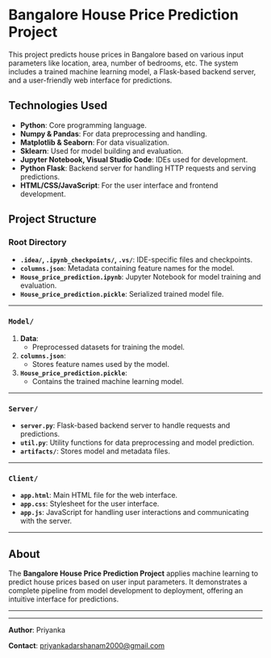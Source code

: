 # Bangalore House Price Prediction Project

This project predicts house prices in Bangalore based on various input parameters like location, area, number of bedrooms, etc. The system includes a trained machine learning model, a Flask-based backend server, and a user-friendly web interface for predictions.

## Technologies Used

- **Python**: Core programming language.
- **Numpy & Pandas**: For data preprocessing and handling.
- **Matplotlib & Seaborn**: For data visualization.
- **Sklearn**: Used for model building and evaluation.
- **Jupyter Notebook, Visual Studio Code**: IDEs used for development.
- **Python Flask**: Backend server for handling HTTP requests and serving predictions.
- **HTML/CSS/JavaScript**: For the user interface and frontend development.

## Project Structure

### Root Directory
- **`.idea/`, `.ipynb_checkpoints/`, `.vs/`**: IDE-specific files and checkpoints.
- **`columns.json`**: Metadata containing feature names for the model.
- **`House_price_prediction.ipynb`**: Jupyter Notebook for model training and evaluation.
- **`House_price_prediction.pickle`**: Serialized trained model file.

---

### `Model/`
1. **Data**:
   - Preprocessed datasets for training the model.
2. **`columns.json`**:
   - Stores feature names used by the model.
3. **`House_price_prediction.pickle`**:
   - Contains the trained machine learning model.

---

### `Server/`
- **`server.py`**: Flask-based backend server to handle requests and predictions.
- **`util.py`**: Utility functions for data preprocessing and model prediction.
- **`artifacts/`**: Stores model and metadata files.

---

### `Client/`
- **`app.html`**: Main HTML file for the web interface.
- **`app.css`**: Stylesheet for the user interface.
- **`app.js`**: JavaScript for handling user interactions and communicating with the server.

---

## About
The **Bangalore House Price Prediction Project** applies machine learning to predict house prices based on user input parameters. It demonstrates a complete pipeline from model development to deployment, offering an intuitive interface for predictions.

---

---

**Author**: Priyanka  

**Contact**: priyankadarshanam2000@gmail.com

